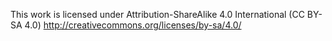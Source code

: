 This work is licensed under Attribution-ShareAlike 4.0 International (CC BY-SA 4.0)
http://creativecommons.org/licenses/by-sa/4.0/
